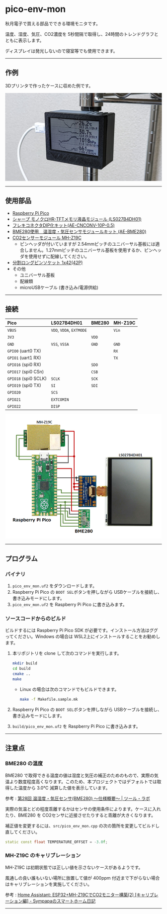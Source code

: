 # pico-env-mon

秋月電子で買える部品でできる環境モニタです。

温度、湿度、気圧、CO2濃度を 5秒間隔で取得し、24時間のトレンドグラフとともに表示します。

ディスプレイは発光しないので寝室等でも使用できます。

----

## 作例

3Dプリンタで作ったケースに収めた例です。

![作例の写真](img/example.jpg)

----

## 使用部品

- [Raspberry Pi Pico](https://akizukidenshi.com/catalog/g/gM-16132/)
- [シャープ モノクロHR-TFTメモリ液晶モジュール (LS027B4DH01)](https://akizukidenshi.com/catalog/g/gP-04944/)
- [フレキコネクタDIP化キット(AE-CNCONV-10P-0.5)](https://akizukidenshi.com/catalog/g/gK-07253/)
- [BME280使用　温湿度・気圧センサモジュールキット (AE-BME280)](https://akizukidenshi.com/catalog/g/gK-09421/)
- [CO2センサーモジュール MH-Z19C](https://akizukidenshi.com/catalog/g/gM-16142/)
    - ピンヘッダが付いていますが 2.54mmピッチのユニバーサル基板には適合しません。1.27mmピッチのユニバーサル基板を使用するか、ピンヘッダを使用せずに配線してください。
- [分割ロングピンソケット 1x42(42P)](https://akizukidenshi.com/catalog/g/gC-05779/)
- その他
    - ユニバーサル基板
    - 配線類
    - microUSBケーブル (書き込み/電源供給)

----

## 接続

|Pico|LS027B4DH01|BME280|MH-Z19C|
|:--|:--|:--|:--|
|`VBUS`|`VDD`, `VDDA`, `EXTMODE`||`Vin`|
|`3V3`||`VDD`||
|`GND`|`VSS`, `VSSA`|`GND`|`GND`|
|`GPIO0` (uart0 TX)|||`RX`|
|`GPIO1` (uart1 RX)|||`TX`|
|`GPIO16` (spi0 RX)||`SDO`|
|`GPIO17` (spi0 CSn)||`CSB`|
|`GPIO18` (spi0 SCLK)|`SCLK`|`SCK`|
|`GPIO19` (spi0 TX)|`SI`|`SDI`|
|`GPIO20`|`SCS`||
|`GPIO21`|`EXTCOMIN`||
|`GPIO22`|`DISP`||

![接続図](img/circuit.png)

----

## プログラム

### バイナリ

1. `pico_env_mon.uf2` をダウンロードします。
2. Raspberry Pi Pico の `BOOT SEL`ボタンを押しながら USBケーブルを接続し、書き込みモードにします。
3. `pico_env_mon.uf2` を Raspberry Pi Pico に書き込みます。

### ソースコードからのビルド

ビルドするには Raspberry Pi Pico SDK が必要です。インストール方法はググってください。Windows の場合は WSL2上にインストールすることをお勧めします。

1. 本リポジトリを clone して次のコマンドを実行します。

    ```sh
    mkdir build
    cd build
    cmake ..
    make
    ```

    - Linux の場合は次のコマンドでもビルドできます。

        ```sh
        make -f Makefile.sample.mk
        ```

2. Raspberry Pi Pico の `BOOT SEL`ボタンを押しながら USBケーブルを接続し、書き込みモードにします。
3. `build/pico_env_mon.uf2` を Raspberry Pi Pico に書き込みます。

----

## 注意点

### BME280 の温度

BME280 で取得できる温度の値は湿度と気圧の補正のためのもので、実際の気温より数度程度高くなります。このため、本プロジェクトではデフォルトでは取得した温度から 3.0℃ 減算した値を表示しています。

参考 : [第28回 温湿度・気圧センサ(BME280) 〜仕様概要〜 | ツール・ラボ](https://tool-lab.com/pic-practice-28/)

実際の気温とどの程度乖離するかはセンサの使用条件によります。ケースに入れたり、BME280 を CO2センサに近接させたりすると乖離が大きくなります。

補正値を変更するには、`src/pico_env_mon.cpp` の次の箇所を変更してビルドし直してください。

```c++
static const float TEMPERATURE_OFFSET = -3.0f;
```

### MH-Z19C のキャリブレーション

MH-Z19C は初期状態では正しい値を示さないケースがあるようです。

風通しの良い誰もいない場所に放置して値が 400ppm 付近まで下がらない場合はキャリブレーションを実施してください。

参考 : [Home Assistant: ESP32+MH-Z19CでCO2モニター構築(2) [キャリブレーション編] - Sympapaのスマートホーム日記](https://sympapa.hatenablog.com/entry/2022/06/05/091621)

----
